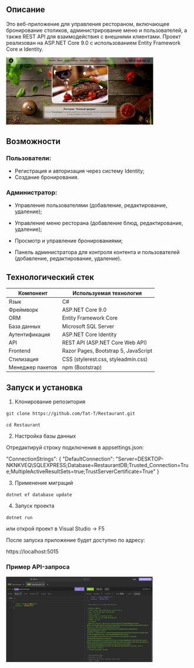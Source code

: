 ## Описание
Это веб-приложение для управления рестораном, включающее бронирование столиков, администрирование меню и пользователей, а также REST API для взаимодействия с внешними клиентами.
Проект реализован на ASP.NET Core 9.0 с использованием Entity Framework Core и Identity.

<img src="wwwroot/images/home_1.jpg" width="400">

## Возможности
### Пользователи:
- Регистрация и авторизация через систему Identity;
- Создание бронирования.
### Администратор:
- Управление пользователями (добавление, редактирование, удаление);

- Управление меню ресторана (добавление блюд, редактирование, удаление);

- Просмотр и управление бронированиями;

- Панель администратора для контроля контента и пользователей (добавление, редактирование, удаление).

## Технологический стек

| Компонент        | Используемая технология                         |
|------------------|--------------------------------------------------|
| Язык             | C#                                               |
| Фреймворк        | ASP.NET Core 9.0                                |
| ORM              | Entity Framework Core                           |
| База данных      | Microsoft SQL Server                            |
| Аутентификация   | ASP.NET Core Identity                           |
| API              | REST API (ASP.NET Core Web API)                 |
| Frontend         | Razor Pages, Bootstrap 5, JavaScript            |
| Стилизация       | CSS (stylerest.css, styleadmin.css)             |
| Менеджер пакетов | npm (Bootstrap)                                 |

## Запуск и установка

1. Клонирование репозитория

`git clone https://github.com/Tat-T/Restaurant.git`

`cd Restaurant`

2. Настройка базы данных

Отредактируй строку подключения в appsettings.json:

"ConnectionStrings": {
    "DefaultConnection": "Server=DESKTOP-NKNKVEQ\\SQLEXPRESS;Database=RestaurantDB;Trusted_Connection=True;MultipleActiveResultSets=true;TrustServerCertificate=True"
  }

3. Применение миграций

`dotnet ef database update`

4. Запуск проекта

`dotnet run`

или открой проект в Visual Studio → F5

После запуска приложение будет доступно по адресу:

https://localhost:5015

### Пример API-запроса

<img src="wwwroot/images/insomnia_2.jpg" width="400">
